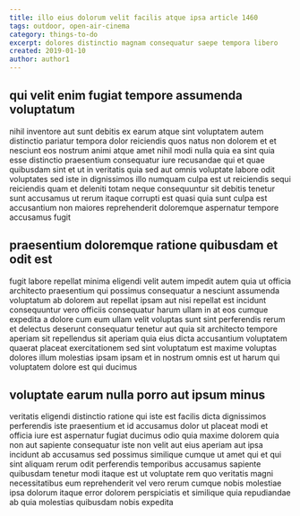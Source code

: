 ```yaml
---
title: illo eius dolorum velit facilis atque ipsa article 1460
tags: outdoor, open-air-cinema
category: things-to-do
excerpt: dolores distinctio magnam consequatur saepe tempora libero
created: 2019-01-10
author: author1
---
```


## qui velit enim fugiat tempore assumenda voluptatum

nihil inventore aut sunt debitis ex earum atque sint voluptatem autem distinctio pariatur tempora dolor reiciendis quos natus non dolorem et et nesciunt eos nostrum animi atque amet nihil modi nulla quia ea sint quia esse distinctio praesentium consequatur iure recusandae qui et quae quibusdam sint et ut in veritatis quia sed aut omnis voluptate labore odit voluptates sed iste in dignissimos illo numquam culpa est ut reiciendis sequi reiciendis quam et deleniti totam neque consequuntur sit debitis tenetur sunt accusamus ut rerum itaque corrupti est quasi quia sunt culpa est accusantium non maiores reprehenderit doloremque aspernatur tempore accusamus fugit

## praesentium doloremque ratione quibusdam et odit est

fugit labore repellat minima eligendi velit autem impedit autem quia ut officia architecto praesentium qui possimus consequatur a nesciunt assumenda voluptatum ab dolorem aut repellat ipsam aut nisi repellat est incidunt consequuntur vero officiis consequatur harum ullam in at eos cumque expedita a dolore cum eum ullam velit voluptas sunt sint perferendis rerum et delectus deserunt consequatur tenetur aut quia sit architecto tempore aperiam sit repellendus sit aperiam quia eius dicta accusantium voluptatem quaerat placeat exercitationem sed sint voluptatum est maxime voluptas dolores illum molestias ipsam ipsam et in nostrum omnis est ut harum qui voluptatem dolore est qui ducimus

## voluptate earum nulla porro aut ipsum minus

veritatis eligendi distinctio ratione qui iste est facilis dicta dignissimos perferendis iste praesentium et id accusamus dolor ut placeat modi et officia iure est aspernatur fugiat ducimus odio quia maxime dolorem quia non aut sapiente consequatur iste non velit aut eius aperiam aut ipsa incidunt ab accusamus sed possimus similique cumque ut amet qui et qui sint aliquam rerum odit perferendis temporibus accusamus sapiente quibusdam tenetur modi itaque est ut voluptate rem quo veritatis magni necessitatibus eum reprehenderit vel vero rerum cumque nobis molestiae ipsa dolorum itaque error dolorem perspiciatis et similique quia repudiandae ab quia molestias quibusdam nobis expedita
